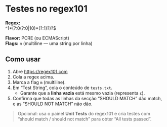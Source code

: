 # Testes no regex101

**Regex:**  
^1*(?:0(?:0|10)*(?:1)?)?$


**Flavor:** PCRE (ou ECMAScript)  
**Flags:** `m` (multiline — uma string por linha)

## Como usar
1. Abre https://regex101.com
2. Cola a regex acima.
3. Marca a flag `m` (multiline).
4. Em “Test String”, cola o conteúdo de `tests.txt`.
   - Garante que a **linha vazia** está mesmo vazia (representa `ε`).
5. Confirma que todas as linhas da secção “SHOULD MATCH” dão match, e as “SHOULD NOT MATCH” não dão.

> Opcional: usa o painel **Unit Tests** do regex101 e cria testes com “should match / should not match” para obter “All tests passed”.
